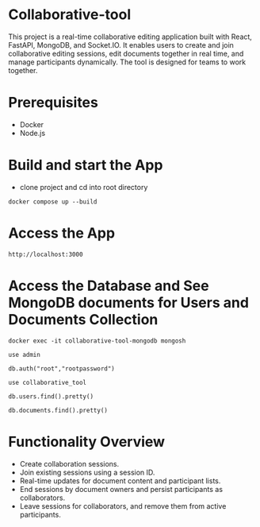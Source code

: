 # Collaborative-tool
This project is a real-time collaborative editing application built with React, FastAPI, MongoDB, and Socket.IO. It enables users to create and join collaborative editing sessions, edit documents together in real time, and manage participants dynamically. The tool is designed for teams to work together.

# Prerequisites
- Docker
- Node.js

# Build and start the App
- clone project and cd into root directory

```
docker compose up --build
```

# Access the App

```
http://localhost:3000
```
# Access the Database and See MongoDB documents for Users and Documents Collection

```
docker exec -it collaborative-tool-mongodb mongosh
```
```
use admin
```
```
db.auth("root","rootpassword")
```
```
use collaborative_tool
```
```
db.users.find().pretty()
```
```
db.documents.find().pretty()
```

# Functionality Overview
- Create collaboration sessions.
- Join existing sessions using a session ID.
- Real-time updates for document content and participant lists.
- End sessions by document owners and persist participants as collaborators.
- Leave sessions for collaborators, and remove them from active participants.

